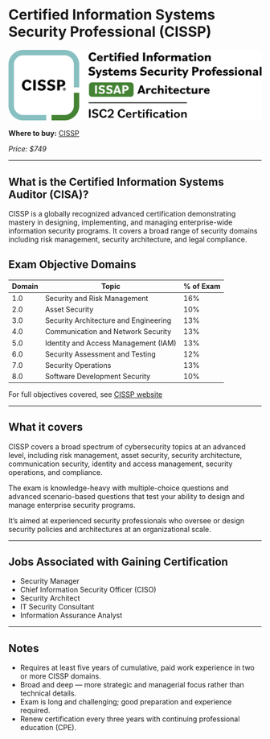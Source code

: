 # Certified Information Systems Security Professional (CISSP)

![CISSP Logo](../../13-Personal/Images/ISC2_CISSP_ISSAP_RGB__horiz_inline.png)

**Where to buy:** [CISSP](https://www.isc2.org/certifications/cissp)

*Price: $749*

---

## What is the Certified Information Systems Auditor (CISA)?
CISSP is a globally recognized advanced certification demonstrating mastery in designing, implementing, and managing enterprise-wide information security programs. It covers a broad range of security domains including risk management, security architecture, and legal compliance.


## Exam Objective Domains 

| Domain | Topic                             | % of Exam |
|--------|----------------------------------|-----------|
| 1.0    | Security and Risk Management      | 16%       |
| 2.0    | Asset Security                   | 10%       |
| 3.0    | Security Architecture and Engineering | 13%       |
| 4.0    | Communication and Network Security | 13%       |
| 5.0    | Identity and Access Management (IAM) | 13%       |
| 6.0    | Security Assessment and Testing  | 12%       |
| 7.0    | Security Operations              | 13%       |
| 8.0    | Software Development Security    | 10%       |

For full objectives covered, see [CISSP website](https://www.isc2.org/certifications/cissp/cissp-certification-exam-outline)

---

## What it covers

CISSP covers a broad spectrum of cybersecurity topics at an advanced level, including risk management, asset security, security architecture, communication security, identity and access management, security operations, and compliance.

The exam is knowledge-heavy with multiple-choice questions and advanced scenario-based questions that test your ability to design and manage enterprise security programs.

It’s aimed at experienced security professionals who oversee or design security policies and architectures at an organizational scale.

---

## Jobs Associated with Gaining Certification
- Security Manager  
- Chief Information Security Officer (CISO)  
- Security Architect  
- IT Security Consultant  
- Information Assurance Analyst  

---

## Notes
- Requires at least five years of cumulative, paid work experience in two or more CISSP domains.  
- Broad and deep — more strategic and managerial focus rather than technical details.  
- Exam is long and challenging; good preparation and experience required.  
- Renew certification every three years with continuing professional education (CPE).
